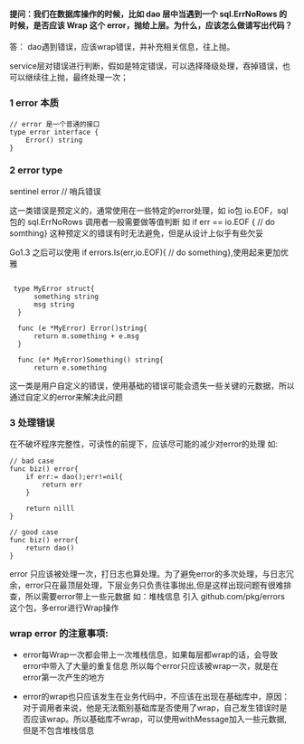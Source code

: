 #### 提问：我们在数据库操作的时候，比如 dao 层中当遇到一个 sql.ErrNoRows 的时候，是否应该 Wrap 这个 error，抛给上层。为什么，应该怎么做请写出代码？


答：
dao遇到错误，应该wrap错误，并补充相关信息，往上抛。

service层对错误进行判断，假如是特定错误，可以选择降级处理，吞掉错误，也可以继续往上抛，最终处理一次；

### 1 error 本质
```
// error 是一个普通的接口
type error interface {
	Error() string
}
```

### 2 error type
sentinel error // 哨兵错误

这一类错误是预定义的，通常使用在一些特定的error处理，如 io包 io.EOF，sql包的 sql.ErrNoRows
调用者一般需要做等值判断 如 if err == io.EOF { // do somthing}
 这种预定义的错误有时无法避免，但是从设计上似乎有些欠妥
    
Go1.3 之后可以使用 if errors.Is(err,io.EOF){ // do something},使用起来更加优雅

```

 type MyError struct{
      something string
      msg string
  }
  
  func (e *MyError) Error()string{
      return m.something + e.msg
  }
  
  func (e* MyError)Something() string{
      return e.something
```  

这一类是用户自定义的错误，使用基础的错误可能会遗失一些关键的元数据，所以通过自定义的error来解决此问题


### 3 处理错误

在不破坏程序完整性，可读性的前提下，应该尽可能的减少对error的处理 如:
```
// bad case
func biz() error{
    if err:= dao();err!=nil{
        return err
    }
        
    return nilll
} 
    
// good case
func biz() error{
    return dao()
}  
```

error 只应该被处理一次，打日志也算处理。为了避免error的多次处理，与日志冗余，error只在最顶层处理，下层业务只负责往事抛出,但是这样出现问题有很难排查，所以需要error带上一些元数据 如：堆栈信息
引入 github.com/pkg/errors 这个包，多error进行Wrap操作

### wrap error 的注意事项:
- error每Wrap一次都会带上一次堆栈信息，如果每层都wrap的话，会导致error中带入了大量的重复信息
    所以每个error只应该被wrap一次，就是在error第一次产生的地方
    
- error的wrap也只应该发生在业务代码中，不应该在出现在基础库中，原因：对于调用者来说，他是无法甄别基础库是否使用了wrap，自己发生错误时是否应该wrap。所以基础库不wrap，可以使用withMessage加入一些元数据,
但是不包含堆栈信息
    